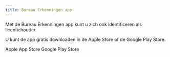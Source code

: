 ```yaml
---
title: Bureau Erkenningen app
---
```


Met de Bureau Erkenningen app kunt u zich ook identificeren als licentiehouder.

U kunt de app gratis downloaden in de Apple Store of de Google Play Store.

<link-container>
<link-button to="https://itunes.apple.com/nl/app/bureau-erkenningen/id1058457481?l=en&mt=8">Apple App Store</link-button>
<link-button to="https://play.google.com/store/apps/details?id=nl.bureauerkenningen">Google Play Store</link-button>
</link-container>
